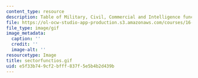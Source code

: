 ```yaml
---
content_type: resource
description: Table of Military, Civil, Commercial and Intelligence functions.
file: https://ol-ocw-studio-app-production.s3.amazonaws.com/courses/16-891j-space-policy-seminar-spring-2003/e5f33b749cf2bfff837f5e5b4b2d439b_sectorfunctios.gif
file_type: image/gif
image_metadata:
  caption: ''
  credit: ''
  image-alt: ''
resourcetype: Image
title: sectorfunctios.gif
uid: e5f33b74-9cf2-bfff-837f-5e5b4b2d439b
---
```

